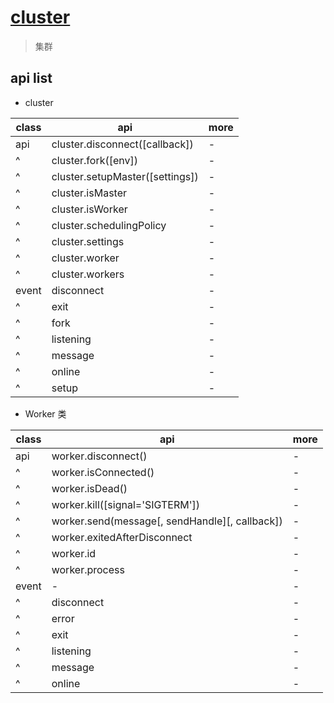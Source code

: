 # [cluster](http://nodejs.cn/api/cluster.html)

> 集群

## api list

- cluster

| class | api                             | more |
| ----- | ------------------------------- | ---- |
| api   | cluster.disconnect([callback])  | -    |
| ^     | cluster.fork([env])             | -    |
| ^     | cluster.setupMaster([settings]) | -    |
| ^     | cluster.isMaster                | -    |
| ^     | cluster.isWorker                | -    |
| ^     | cluster.schedulingPolicy        | -    |
| ^     | cluster.settings                | -    |
| ^     | cluster.worker                  | -    |
| ^     | cluster.workers                 | -    |
| event | disconnect                      | -    |
| ^     | exit                            | -    |
| ^     | fork                            | -    |
| ^     | listening                       | -    |
| ^     | message                         | -    |
| ^     | online                          | -    |
| ^     | setup                           | -    |

- Worker 类

| class | api                                            | more |
| ----- | ---------------------------------------------- | ---- |
| api   | worker.disconnect()                            | -    |
| ^     | worker.isConnected()                           | -    |
| ^     | worker.isDead()                                | -    |
| ^     | worker.kill([signal='SIGTERM'])                | -    |
| ^     | worker.send(message[, sendHandle][, callback]) | -    |
| ^     | worker.exitedAfterDisconnect                   | -    |
| ^     | worker.id                                      | -    |
| ^     | worker.process                                 | -    |
| event | -                                              | -    |
| ^     | disconnect                                     | -    |
| ^     | error                                          | -    |
| ^     | exit                                           | -    |
| ^     | listening                                      | -    |
| ^     | message                                        | -    |
| ^     | online                                         | -    |
